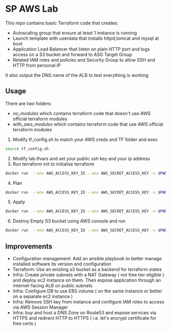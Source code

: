 # SP AWS Lab

This repo contains basic Terraform code that creates:
 * Autoscaling group that ensure at least 1 instance is running
 * Launch template with userdata that installs httpd,tomcat and mysql at boot 
 * Application Load Balancer that listen on plain HTTP port and logs access on a S3 bucket and forward to ASG Target Group
 * Related IAM roles and policies and Security Group to allow SSH and HTTP from personal IP

It also output the DNS name of the ALB to test everything is working

## Usage
There are two folders:
* *no_modules* which contains terraform code that doesn't use AWS official terraform modules
* *with_aws_modules* which contains terraform code that use AWS official terraform modules

1. Modify tf_config.sh to match your AWS creds and TF folder and exec 
```bash
source tf_config.sh
```
2. Modify lab.tfvars and set your public ssh key and your ip address
3. Run terraform init to initialise terraform 
```bash
docker run  --env AWS_ACCESS_KEY_ID --env AWS_SECRET_ACCESS_KEY -v $PWD:/tf hashicorp/terraform:1.0.4 -chdir=/tf/$TF_FOLDER init -var-file=/tf/lab.tfvars
```
4. Plan  
```bash
docker run  --env AWS_ACCESS_KEY_ID --env AWS_SECRET_ACCESS_KEY -v $PWD:/tf hashicorp/terraform:1.0.4 -chdir=/tf/$TF_FOLDER plan -var-file=/tf/lab.tfvars
```
5. Apply 
```bash
docker run  --env AWS_ACCESS_KEY_ID --env AWS_SECRET_ACCESS_KEY -v $PWD:/tf hashicorp/terraform:1.0.4 -chdir=/tf/$TF_FOLDER apply --auto-approve -var-file=/tf/lab.tfvars
```
6. Destroy
Empty S3 bucket using AWS console and run
```bash
docker run  --env AWS_ACCESS_KEY_ID --env AWS_SECRET_ACCESS_KEY -v $PWD:/tf hashicorp/terraform:1.0.4 -chdir=/tf/$TF_FOLDER destroy --auto-approve -var-file=/tf/lab.tfvars
```

## Improvements

* Configuration management: Add an ansible playbook to better manage installed software its version and configuration
* Terraform: Use an existing s3 bucket as a backend for terraform states
* Infra: Create private subnets with a NAT Gateway ( not free tier eligible ) and deploy ec2 instance on them. Then expose application through an internet-facing ALB on public subnets
* Infra: Configure DB to use EBS volume ( on the same instance or better on a separate ec2 instance ) 
* Infra: Remove SSH key from instance and configure IAM roles to access via AWS Session Manager
* Infra: buy and host a DNS Zone on Route53 and expose services via HTTPS and redirect HTTP to HTTPS ( i.e. let's encrypt certificate for free certs )
